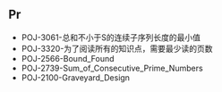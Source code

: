 ## Pr

- POJ-3061-总和不小于S的连续子序列长度的最小值
- POJ-3320-为了阅读所有的知识点，需要最少读的页数
- POJ-2566-Bound_Found
- POJ-2739-Sum_of_Consecutive_Prime_Numbers
- POJ-2100-Graveyard_Design